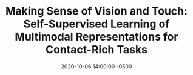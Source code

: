 ---
layout: post
title: "Making Sense of Vision and Touch: Self-Supervised Learning of Multimodal Representations for Contact-Rich Tasks"
authors: Michelle A. Lee∗, Yuke Zhu∗, Krishnan Srinivasan, Parth Shah, Silvio Savarese, Li Fei-Fei, Animesh Garg, and Jeannette Bohg
venue: ICRA 2019
published: 2018-10-24 14:00:00 -0500
link: https://arxiv.org/abs/1810.10191
date: 2020-10-06 14:00:00 -0500
location: Online
leader: Xiaohan Zhang
tags:
- Task-Motion Planning
- Planning
---